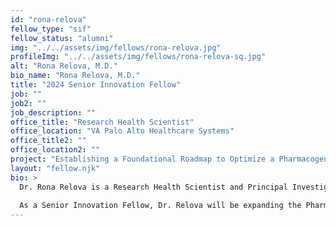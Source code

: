 ```yaml
---
id: "rona-relova"
fellow_type: "sif"
fellow_status: "alumni"
img: "../../assets/img/fellows/rona-relova.jpg"
profileImg: "../../assets/img/fellows/rona-relova-sq.jpg"
alt: "Rona Relova, M.D."
bio_name: "Rona Relova, M.D."
title: "2024 Senior Innovation Fellow"
job: ""
job2: ""
job_description: ""
office_title: "Research Health Scientist"
office_location: "VA Palo Alto Healthcare Systems"
office_title2: ""
office_location2: ""
project: "Establishing a Foundational Roadmap to Optimize a Pharmacogenomics (PGx) Clinical Workflow, a Novel Clinical Program to Improve Drug Response Outcomes"
layout: "fellow.njk"
bio: >
  Dr. Rona Relova is a Research Health Scientist and Principal Investigator Administrator at VA Palo Alto, where she supervises all aspects of the research programs within the Precision Health Service. Working with research teams, pharmacists, lab and nurse managers, and others, Dr. Relova also directs Veteran-facing operations and cohort development for the VA Genomics Medicine Program (Million Veteran Program) and the NIH Precision Medicine Initiative (All of Us Research Program). Her work in translational research takes scientific discoveries in the clinic and transforms those findings into new treatments or approaches in medical care that improve Veteran health.
  
  As a Senior Innovation Fellow, Dr. Relova will be expanding the Pharmacogenomics (PGx) Initiative, a clinical program that enables the use of a Veteran's pharmacogenomic profile to assist with medication management. Pharmacogenetics is the study of how an individual's genetic make-up affects one's response to different medications. Knowledge of a patient's genetic profile may help providers determine an appropriate drug or dose. By utilizing PGx, clinicians are guided in personalized prescribing of medications to improve efficacy or prevent side effects.
---
```

